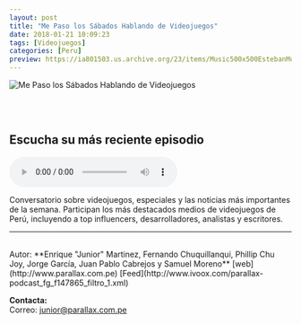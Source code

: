 ```yaml
---
layout: post
title: "Me Paso los Sábados Hablando de Videojuegos"
date: 2018-01-21 10:09:23
tags: [Videojuegos]
categories: [Peru]
preview: https://ia801503.us.archive.org/23/items/Music500x500EstebanMontoya/parallax%20podcast%20300-%20Enrique%20Martinez.jpg
---
```


![Me Paso los Sábados Hablando de Videojuegos](https://ia801503.us.archive.org/23/items/Music500x500EstebanMontoya/parallax%20podcast%20500-%20Enrique%20Martinez.jpg)

<br/>
<br/>

## Escucha su más reciente episodio

<!--reproductor-feed=http://www.ivoox.com/parallax-podcast_fg_f147865_filtro_1.xml-->
<!--reproductor-start-->
<audio id="audio" preload="auto" controls="" src="http://www.ivoox.com/mpshv-ep104-reviews-noticias_mf_27598383_feed_1.mp3"></audio>
<!--reproductor-end-->

Conversatorio sobre videojuegos, especiales y las noticias más importantes de la semana. Participan los más destacados medios de videojuegos de Perú, incluyendo a top influencers, desarrolladores, analistas y escritores.

_ _ _
<br>
Autor: **Enrique "Junior" Martinez, Fernando Chuquillanqui, Phillip Chu Joy, Jorge García, Juan Pablo Cabrejos y Samuel Moreno**  
[web](http://www.parallax.com.pe)  
[Feed](http://www.ivoox.com/parallax-podcast_fg_f147865_filtro_1.xml)  



**Contacta:**  
Correo: [junior@parallax.com.pe](mailto:junior@parallax.com.pe)  
